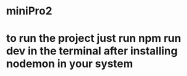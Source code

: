 # miniPro2

# to run the project just run npm run dev in the terminal after installing nodemon in your system